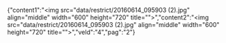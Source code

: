 {"content1":"<img src=\"data\/restrict\/20160614_095903 (2).jpg\" align=\"middle\" width=\"600\" height=\"720\" title=\"\">","content2":"<img src=\"data\/restrict\/20160614_095903 (2).jpg\" align=\"middle\" width=\"600\" height=\"720\" title=\"\">","veld":"4","pag":"2"}